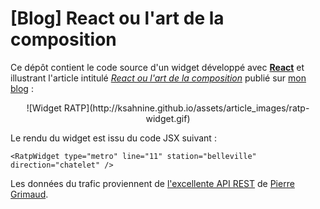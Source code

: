# [Blog] React ou l'art de la composition
Ce dépôt contient le code source d'un widget développé avec [**React**](https://facebook.github.io/react/) et illustrant l'article intitulé [*React ou l'art de la composition*](http://blog.inovia-conseil.fr/?p=242) publié sur [mon blog](http://blog.inovia-conseil.fr/) :

<center>![Widget RATP](http://ksahnine.github.io/assets/article_images/ratp-widget.gif)</center>

Le rendu du widget est issu du code JSX suivant :

```
<RatpWidget type="metro" line="11" station="belleville" direction="chatelet" />
```

Les données du trafic proviennent de [l'excellente API REST](https://github.com/pgrimaud/horaires-ratp-api) de [Pierre Grimaud](https://github.com/pgrimaud).
